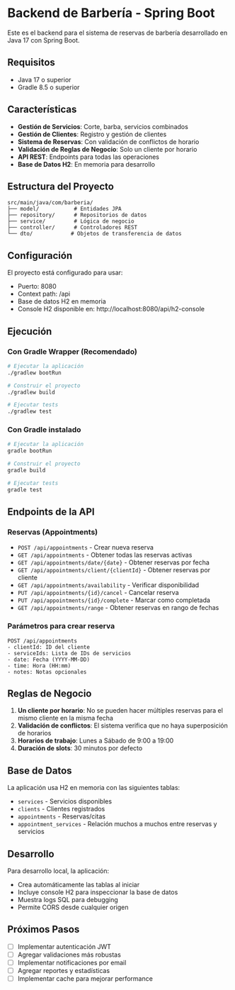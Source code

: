 # Backend de Barbería - Spring Boot

Este es el backend para el sistema de reservas de barbería desarrollado en Java 17 con Spring Boot.

## Requisitos

- Java 17 o superior
- Gradle 8.5 o superior

## Características

- **Gestión de Servicios**: Corte, barba, servicios combinados
- **Gestión de Clientes**: Registro y gestión de clientes
- **Sistema de Reservas**: Con validación de conflictos de horario
- **Validación de Reglas de Negocio**: Solo un cliente por horario
- **API REST**: Endpoints para todas las operaciones
- **Base de Datos H2**: En memoria para desarrollo

## Estructura del Proyecto

```
src/main/java/com/barberia/
├── model/           # Entidades JPA
├── repository/      # Repositorios de datos
├── service/         # Lógica de negocio
├── controller/      # Controladores REST
└── dto/            # Objetos de transferencia de datos
```

## Configuración

El proyecto está configurado para usar:
- Puerto: 8080
- Context path: /api
- Base de datos H2 en memoria
- Console H2 disponible en: http://localhost:8080/api/h2-console

## Ejecución

### Con Gradle Wrapper (Recomendado)

```bash
# Ejecutar la aplicación
./gradlew bootRun

# Construir el proyecto
./gradlew build

# Ejecutar tests
./gradlew test
```

### Con Gradle instalado

```bash
# Ejecutar la aplicación
gradle bootRun

# Construir el proyecto
gradle build

# Ejecutar tests
gradle test
```

## Endpoints de la API

### Reservas (Appointments)

- `POST /api/appointments` - Crear nueva reserva
- `GET /api/appointments` - Obtener todas las reservas activas
- `GET /api/appointments/date/{date}` - Obtener reservas por fecha
- `GET /api/appointments/client/{clientId}` - Obtener reservas por cliente
- `GET /api/appointments/availability` - Verificar disponibilidad
- `PUT /api/appointments/{id}/cancel` - Cancelar reserva
- `PUT /api/appointments/{id}/complete` - Marcar como completada
- `GET /api/appointments/range` - Obtener reservas en rango de fechas

### Parámetros para crear reserva

```
POST /api/appointments
- clientId: ID del cliente
- serviceIds: Lista de IDs de servicios
- date: Fecha (YYYY-MM-DD)
- time: Hora (HH:mm)
- notes: Notas opcionales
```

## Reglas de Negocio

1. **Un cliente por horario**: No se pueden hacer múltiples reservas para el mismo cliente en la misma fecha
2. **Validación de conflictos**: El sistema verifica que no haya superposición de horarios
3. **Horarios de trabajo**: Lunes a Sábado de 9:00 a 19:00
4. **Duración de slots**: 30 minutos por defecto

## Base de Datos

La aplicación usa H2 en memoria con las siguientes tablas:
- `services` - Servicios disponibles
- `clients` - Clientes registrados
- `appointments` - Reservas/citas
- `appointment_services` - Relación muchos a muchos entre reservas y servicios

## Desarrollo

Para desarrollo local, la aplicación:
- Crea automáticamente las tablas al iniciar
- Incluye console H2 para inspeccionar la base de datos
- Muestra logs SQL para debugging
- Permite CORS desde cualquier origen

## Próximos Pasos

- [ ] Implementar autenticación JWT
- [ ] Agregar validaciones más robustas
- [ ] Implementar notificaciones por email
- [ ] Agregar reportes y estadísticas
- [ ] Implementar cache para mejorar performance
